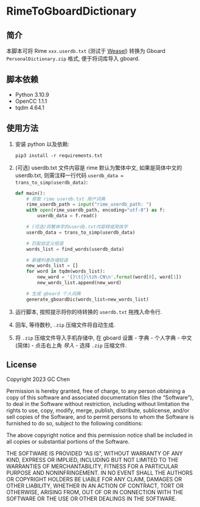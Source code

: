 # RimeToGboardDictionary

## 简介

本脚本可将 Rime `xxx.userdb.txt` (测试于 [Weasel](https://github.com/rime/weasel)) 转换为 Gboard `PersonalDictionary.zip` 格式, 便于将词库导入 gboard.

## 脚本依赖

- Python 3.10.9
- OpenCC 1.1.1
- tqdm 4.64.1

## 使用方法

1. 安装 python 以及依赖:

    ```shell
    pip3 install -r requirements.txt
    ```

2. (可选) userdb.txt 文件内容是 rime 默认为繁体中文, 如果是简体中文的 userdb.txt, 则需注释一行代码 `userdb_data = trans_to_simp(userdb_data)`:

    ```python
    def main():
        # 获取 rime userdb.txt 用户词典
        rime_userdb_path = input("rime_userdb_path: ")
        with open(rime_userdb_path, encoding="utf-8") as f:
            userdb_data = f.read()

        # (可选)将繁体字的userdb.txt内容转成简体字
        userdb_data = trans_to_simp(userdb_data)

        # 匹配自定义短语
        words_list = find_words(userdb_data)

        # 新建列表存储短语
        new_words_list = []
        for word in tqdm(words_list):
            new_word = '{}\t{}\tzh-CN\n'.format(word[0], word[1])
            new_words_list.append(new_word)

        # 生成 gboard 个人词典
        generate_gboardDic(words_list=new_words_list)
    ```

3. 运行脚本, 按照提示将你的待转换的 `userdb.txt` 拖拽入命令行.

4. 回车, 等待数秒, `.zip` 压缩文件将自动生成.

5. 将 `.zip` 压缩文件导入手机存储中, 在 gboard 设置 - 字典 - 个人字典 - 中文 (简体) - 点击右上角 *导入* - 选择 `.zip` 压缩文件.

## License

Copyright 2023 GC Chen

Permission is hereby granted, free of charge, to any person obtaining a copy of this software and associated documentation files (the “Software”), to deal in the Software without restriction, including without limitation the rights to use, copy, modify, merge, publish, distribute, sublicense, and/or sell copies of the Software, and to permit persons to whom the Software is furnished to do so, subject to the following conditions:

The above copyright notice and this permission notice shall be included in all copies or substantial portions of the Software.

THE SOFTWARE IS PROVIDED “AS IS”, WITHOUT WARRANTY OF ANY KIND, EXPRESS OR IMPLIED, INCLUDING BUT NOT LIMITED TO THE WARRANTIES OF MERCHANTABILITY, FITNESS FOR A PARTICULAR PURPOSE AND NONINFRINGEMENT. IN NO EVENT SHALL THE AUTHORS OR COPYRIGHT HOLDERS BE LIABLE FOR ANY CLAIM, DAMAGES OR OTHER LIABILITY, WHETHER IN AN ACTION OF CONTRACT, TORT OR OTHERWISE, ARISING FROM, OUT OF OR IN CONNECTION WITH THE SOFTWARE OR THE USE OR OTHER DEALINGS IN THE SOFTWARE.